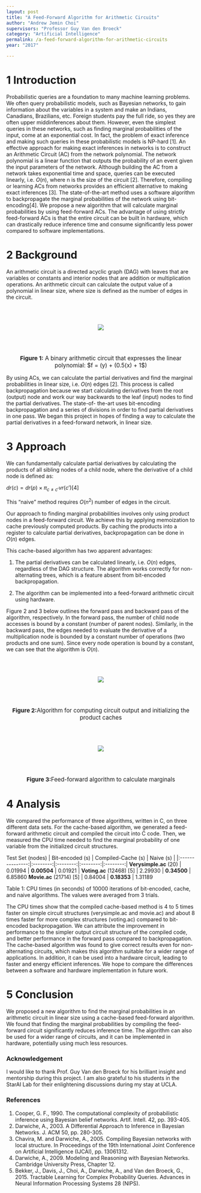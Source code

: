 ```yaml
---
layout: post
title: "A Feed-Forward Algorithm for Arithmetic Circuits"
author: "Andrew Jemin Choi"
supervisors: "Professor Guy Van den Broeck"
category: "Artificial Intelligence"
permalink: /a-feed-forward-algorithm-for-arithmetic-circuits
year: "2017"

---
```


1 Introduction
============

Probabilistic queries are a foundation to many machine learning problems. We often query probabilistic models, such as Bayesian networks, to gain information about the variables in a system and make an Indians, Canadians, Brazilians, etc. Foreign students pay the full ride, so yes they are often upper middinferences about them. However, even the simplest queries in these networks, such as finding marginal probabilities of the input, come at an exponential cost. In fact, the problem of exact inference and making such queries in these probabilistic models is NP-hard [1].
An effective approach for making exact inferences in networks is to construct an Arithmetic Circuit (AC) from the network polynomial. The network polynomial is a linear function that outputs the probability of an event given the input parameters of the network. Although building the AC from a network takes exponential time and space, queries can be executed linearly, i.e. $O(n)$, where n is the size of the circuit [2]. Therefore, compiling or learning ACs from networks provides an efficient alternative to making exact inferences [3].
The state-of-the-art method uses a software algorithm to backpropagate the marginal probabilities of the network using bit-encoding[4]. We propose a new algorithm that will calculate marginal probabilities by using feed-forward ACs. The advantage of using strictly feed-forward ACs is that the entire circuit can be built in hardware, which can drastically reduce inference time and consume significantly less power compared to software implementations.

2 Background
==========

An arithmetic circuit is a directed acyclic graph (DAG) with leaves that are variables or constants and interior nodes that are addition or multiplication operations. An arithmetic circuit can calculate the output value of a polynomial in linear size, where size is defined as the number of edges in the circuit.

<p style="text-align: center;">
	<img align="middle" style="margin:50" src="{{ site.baseurl }}/assets/2017/A.Choi/ac_example.png"/>
</p>

<p style="text-align:center;font-size:0.95rem"><b>Figure 1:</b> A binary arithmetic circuit that expresses the linear polynomial: $f = (y) + (0.5(x) + 1$) </p>

By using ACs, we can calculate the partial derivatives and find the marginal probabilities in linear size, i.e. $O(n)$ edges [2]. This process is called backpropagation because we start calculating derivatives from the root (output) node and work our way backwards to the leaf (input) nodes to find the partial derivatives. The state-of- the-art uses bit-encoding backpropagation and a series of divisions in order to find partial derivatives in one pass. We began this project in hopes of finding a way to calculate the partial derivatives in a feed-forward network, in linear size.

3 Approach
========

We can fundamentally calculate partial derivatives by calculating the products of
all sibling nodes of a child node, where the derivative of a child node is defined as:

$dr(c) = dr(p) \times  \pi_{c \neq c\prime} vr(c\prime) [4]$

This “naive” method requires $O(n^2)$ number of edges in the circuit.

Our approach to finding marginal probabilities involves only using product nodes in a feed-forward circuit. We achieve this by applying memoization to cache previously computed products. By caching the products into a register to calculate partial derivatives, backpropagation can be done in $O(n)$ edges.

This cache-based algorithm has two apparent advantages:

1. The partial derivatives can be calculated linearly, i.e. $O(n)$ edges, regardless of the DAG structure. The algorithm works correctly for non-alternating trees, which is a feature absent from bit-encoded backpropagation.

2. The algorithm can be implemented into a feed-forward arithmetic circuit using
hardware.

Figure 2 and 3 below outlines the forward pass and backward pass of the algorithm, respectively. In the forward pass, the number of child node accesses is bound by a constant (number of parent nodes). Similarly, in the backward pass, the edges needed to evaluate the derivative of a multiplication node is bounded by a constant number of operations (two products and one sum). Since every node operation is bound by a constant, we can see that the algorithm is $O(n)$.

<p style="text-align: center;">
	<img align="middle" style="margin:50" src="{{ site.baseurl }}/assets/2017/A.Choi/alg1.png"/>
</p>

<p style="text-align:center;font-size:0.95rem"><b>Figure 2:</b>Algorithm for computing circuit output and initializing the product caches</p>


<p style="text-align: center;">
	<img align="middle" style="margin:50" src="{{ site.baseurl }}/assets/2017/A.Choi/alg2.png"/>
</p>

<p style="text-align:center;font-size:0.95rem"><b>Figure 3:</b>Feed-forward algorithm to calculate marginals</p>


4 Analysis
========

We compared the performance of three algorithms, written in C, on three different data sets. For the cache-based algorithm, we generated a feed-forward arithmetic circuit and compiled the circuit into C code. Then, we measured the CPU time needed to find the marginal probability of one variable from the initialized circuit structures.


Test Set (nodes) | Bit-encoded (s) | Compiled-Cache (s) | Naive (s) |
|:---------------:|:--------:|:--------:|:--------:|:--------:|
**Verysimple.ac** (20) | 0.01994 | **0.00504** | 0.01921 | 
**Voting.ac** (12468) [5] | 2.29930 | **0.34500** | 6.85860
**Movie.ac** (21714) [5] | 0.84004 | **0.18353** | 1.31189

Table 1: CPU times (in seconds) of 10000 iterations of bit-encoded, cache, and naive algorithms. The values were averaged from 3 trials.

The CPU times show that the compiled cache-based method is 4 to 5 times faster on simple circuit structures (verysimple.ac and movie.ac) and about 8 times faster for more complex structures (voting.ac) compared to bit-encoded backpropagation. We can attribute the improvement in performance to the simpler output circuit structure of the compiled code, and better performance in the forward pass compared to backpropagation. The cache-based algorithm was found to give correct results even for non-alternating circuits, which makes this algorithm suitable for a wider range of applications. In addition, it can be used into a hardware circuit, leading to faster and energy efficient inferences. We hope to compare the differences between a software and hardware implementation in future work.

5 Conclusion
==========

We proposed a new algorithm to find the marginal probabilities in an arithmetic circuit in linear size using a cache-based feed-forward algorithm. We found that finding the marginal probabilities by compiling the feed-forward circuit significantly reduces inference time. The algorithm can also be used for a wider range of circuits, and it can be implemented in hardware, potentially using much less resources.

### Acknowledgement

I would like to thank Prof. Guy Van den Broeck for his brilliant insight and mentorship during this project. I am also grateful to his students in the StarAI Lab for their enlightening discussions during my stay at UCLA.

### References

1. Cooper, G. F., 1990. The computational complexity of probabilistic inference using Bayesian belief networks. Artif. Intell. 42, pp. 393-405.
2. Darwiche, A., 2003. A Differential Approach to Inference in Bayesian Networks. J. ACM 50, pp. 280-305.
3. Chavira, M. and Darwiche, A., 2005. Compiling Bayesian networks with local structure. In Proceedings of the 19th International Joint Conference on Artificial Intelligence (IJCAI), pp. 13061312.
4. Darwiche, A., 2009. Modeling and Reasoning with Bayesian Networks. Cambridge University Press, Chapter 12.
5. Bekker, J., Davis, J., Choi, A., Darwiche, A., and Van den Broeck, G., 2015. Tractable Learning for Complex Probability Queries. Advances in Neural Information Processing Systems 28 (NIPS).

